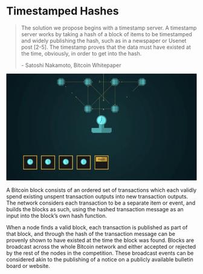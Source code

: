 # Timestamped Hashes

> The solution we propose begins with a timestamp server. A timestamp server works by taking a hash of a block of items to be timestamped and widely publishing the hash, such as in a newspaper or Usenet post \[2-5]. The timestamp proves that the data must have existed at the time, obviously, in order to get into the hash.
>
> \- Satoshi Nakamoto, Bitcoin Whitepaper

![](<../.gitbook/assets/Theory - Timestamp Server - Timestamped Hashes.gif>)

A Bitcoin block consists of an ordered set of transactions which each validly spend existing unspent transaction outputs into new transaction outputs. The network considers each transaction to be a separate item or event, and builds the blocks as such, using the hashed transaction message as an input into the block’s own hash function.

When a node finds a valid block, each transaction is published as part of that block, and through the hash of the transaction message can be provenly shown to have existed at the time the block was found. Blocks are broadcast across the whole Bitcoin network and either accepted or rejected by the rest of the nodes in the competition. These broadcast events can be considered akin to the publishing of a notice on a publicly available bulletin board or website.
